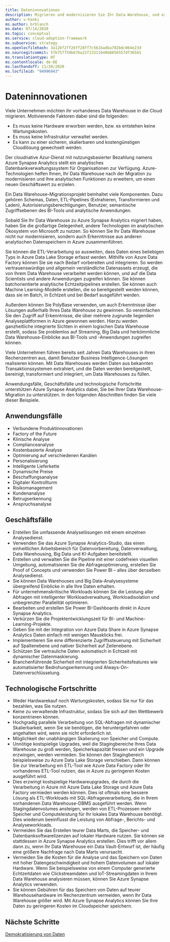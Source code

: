 ```yaml
---
title: Dateninnovationen
description: Migrieren und modernisieren Sie Ihr Data Warehouse, und erweitern Sie Ihre analytischen Funktionen, um einen neuen Geschäftswert zu erzielen.
author: v-hanki
ms.author: brblanch
ms.date: 07/14/2020
ms.topic: conceptual
ms.service: cloud-adoption-framework
ms.subservice: strategy
ms.openlocfilehash: 3a12bf2ff26ff28ff7c561badba702bdc064e23d
ms.sourcegitcommit: 57b757759b676a22f13311640b8856557df36581
ms.translationtype: HT
ms.contentlocale: de-DE
ms.lasthandoff: 11/20/2020
ms.locfileid: "94996943"
---
```

# <a name="data-innovations"></a>Dateninnovationen

Viele Unternehmen möchten ihr vorhandenes Data Warehouse in die Cloud migrieren. Motivierende Faktoren dabei sind die folgenden:

- Es muss keine Hardware erworben werden, bzw. es entstehen keine Wartungskosten.
- Es muss keine Infrastruktur verwaltet werden.
- Es kann zu einer sicheren, skalierbaren und kostengünstigen Cloudlösung gewechselt werden.

Der cloudnative Azur-Dienst mit nutzungsbasierter Bezahlung namens Azure Synapse Analytics stellt ein analytisches Datenbankverwaltungssystem für Organisationen zur Verfügung. Azure-Technologien helfen Ihnen, Ihr Data Warehouse nach der Migration zu modernisieren und Ihre analytischen Funktionen zu erweitern, um einen neuen Geschäftswert zu erzielen.

Ein Data Warehouse-Migrationsprojekt beinhaltet viele Komponenten. Dazu gehören Schemas, Daten, ETL-Pipelines (Extrahieren, Transformieren und Laden), Autorisierungsberechtigungen, Benutzer, semantische Zugriffsebenen des BI-Tools und analytische Anwendungen.

Sobald Sie Ihr Data Warehouse zu Azure Synapse Analytics migriert haben, haben Sie die großartige Gelegenheit, andere Technologien im analytischen Ökosystem von Microsoft zu nutzen. So können Sie Ihr Data Warehouse nicht nur modernisieren, sondern auch Erkenntnisse aus anderen analytischen Datenspeichern in Azure zusammenführen.

Sie können die ETL-Verarbeitung so ausweiten, dass Daten eines beliebigen Typs in Azure Data Lake Storage erfasst werden. Mithilfe von Azure Data Factory können Sie sie nach Bedarf vorbereiten und integrieren. So werden vertrauenswürdige und allgemein verständliche Datenassets erzeugt, die von Ihrem Data Warehouse verarbeitet werden können, und auf die Data Scientists und andere Anwendungen zugreifen können. Sie können batchorientierte analytische Echtzeitpipelines erstellen. Sie können auch Machine Learning-Modelle erstellen, die so bereitgestellt werden können, dass sie im Batch, in Echtzeit und bei Bedarf ausgeführt werden.

Außerdem können Sie PolyBase verwenden, um auch Erkenntnisse über Lösungen außerhalb Ihres Data Warehouse zu gewinnen. So vereinfachen Sie den Zugriff auf Erkenntnisse, die über mehrere zugrunde liegenden Analyseplattformen in Azure gewonnen werden. Hierzu werden ganzheitliche integrierte Sichten in einem logischen Data Warehouse erstellt, sodass Sie problemlos auf Streaming, Big Data und herkömmliche Data Warehouse-Einblicke aus BI-Tools und -Anwendungen zugreifen können.

Viele Unternehmen führen bereits seit Jahren Data Warehouses in ihren Rechenzentren aus, damit Benutzer Business Intelligence-Lösungen realisieren können. Mit Data Warehouses werden Daten aus bekannten Transaktionssystemen extrahiert, und die Daten werden bereitgestellt, bereinigt, transformiert und integriert, um Data Warehouses zu füllen.

Anwendungsfälle, Geschäftsfälle und technologische Fortschritte unterstützen Azure Synapse Analytics dabei, Sie bei Ihrer Data Warehouse-Migration zu unterstützen. In den folgenden Abschnitten finden Sie viele dieser Beispiele.

## <a name="use-cases"></a>Anwendungsfälle

- Verbundene Produktinnovationen
- Factory of the Future
- Klinische Analyse
- Complianceanalyse
- Kostenbasierte Analyse
- Optimierung auf verschiedenen Kanälen
- Personalisierung
- Intelligente Lieferkette
- Dynamische Preise
- Beschaffungsanalyse
- Digitaler Kontrollturm
- Risikomanagement
- Kundenanalyse
- Betrugserkennung
- Anspruchsanalyse

## <a name="business-cases"></a>Geschäftsfälle

- Erstellen Sie umfassende Analyselösungen mit einem einzelnen Analysedienst.
- Verwenden Sie das Azure Synapse Analytics-Studio, das einen einheitlichen Arbeitsbereich für Datenvorbereitung, Datenverwaltung, Data Warehousing, Big Data und KI-Aufgaben bereitstellt.
- Erstellen und verwalten Sie die Pipeline mit einer codefreien visuellen Umgebung, automatisieren Sie die Abfrageoptimierung, erstellen Sie Proof of Concepts und verwenden Sie Power BI – alles über denselben Analysedienst.
- Sie können Data Warehouses und Big Data-Analysesysteme übergreifend Einblicke in alle Ihre Daten erhalten.
- Für unternehmenskritische Workloads können Sie die Leistung aller Abfragen mit intelligenter Workloadverwaltung, Workloadisolation und unbegrenzter Parallelität optimieren.
- Bearbeiten und erstellen Sie Power BI-Dashboards direkt in Azure Synapse Analytics.
- Verkürzen Sie die Projektentwicklungszeit für BI- und Machine-Learning-Projekte.
- Geben Sie mit der Integration von Azure Data Share in Azure Synapse Analytics Daten einfach mit wenigen Mausklicks frei.
- Implementieren Sie eine differenzierte Zugriffssteuerung mit Sicherheit auf Spaltenebene und nativer Sicherheit auf Zeilenebene.
- Schützen Sie vertrauliche Daten automatisch in Echtzeit mit dynamischer Datenmaskierung.
- Branchenführende Sicherheit mit integrierten Sicherheitsfeatures wie automatisierter Bedrohungserkennung und Always-On-Datenverschlüsselung.

## <a name="technology-advances"></a>Technologische Fortschritte

- Weder Hardwarekauf noch Wartungskosten, sodass Sie nur für das bezahlen, was Sie nutzen.
- Keine zu verwaltende Infrastruktur, sodass Sie sich auf den Wettbewerb konzentrieren können.
- Hochgradig parallele Verarbeitung von SQL-Abfragen mit dynamischer Skalierbarkeit, wenn Sie sie benötigen, die heruntergefahren oder angehalten wird, wenn sie nicht erforderlich ist.
- Möglichkeit der unabhängigen Skalierung von Speicher und Compute.
- Unnötige kostspielige Upgrades, weil die Stagingbereiche Ihres Data Warehouse zu groß werden, Speicherkapazität fressen und ein Upgrade erzwingen, werden vermieden. Sie können den Stagingbereich beispielsweise zu Azure Data Lake Storage verschieben. Dann können Sie zur Verarbeitung ein ETL-Tool wie Azure Data Factory oder Ihr vorhandenes ETL-Tool nutzen, das in Azure zu geringeren Kosten ausgeführt wird.
- Dies erzwingt kostspielige Hardwareupgrades, die durch die Verarbeitung in Azure mit Azure Data Lake Storage und Azure Data Factory vermieden werden können. Dies ist oftmals eine bessere Lösung als ETL-Workloads mit SQL-Abfrageverarbeitung, die in Ihrem vorhandenen Data Warehouse-DBMS ausgeführt werden. Wenn Stagingdatenvolumes ansteigen, werden von ETL-Prozessen mehr Speicher und Computeleistung für Ihr lokales Data Warehouse benötigt. Dies wiederum beeinflusst die Leistung von Abfrage-, Berichts- und Analyseworkloads.
- Vermeiden Sie das Erstellen teurer Data Marts, die Speicher- und Datenbanksoftwarelizenzen auf lokaler Hardware nutzen. Sie können sie stattdessen in Azure Synapse Analytics erstellen. Dies trifft vor allem dann zu, wenn Ihr Data Warehouse ein Data Vault-Entwurf ist, der häufig eine größere Nachfrage nach Data Marts verursacht.
- Vermeiden Sie die Kosten für die Analyse und das Speichern von Daten mit hoher Datengeschwindigkeit und hohem Datenvolumen auf lokaler Hardware. Wenn Sie beispielsweise von einem Computer generierte Echtzeitdaten wie Clickstreamdaten und IoT-Streamingdaten in Ihrem Data Warehouse analysieren müssen, können Sie Azure Synapse Analytics verwenden.
- Sie können Gebühren für das Speichern von Daten auf teurer Warehousehardware im Rechenzentrum vermeiden, wenn Ihr Data Warehouse größer wird. Mit Azure Synapse Analytics können Sie Ihre Daten zu geringeren Kosten im Cloudspeicher speichern.

## <a name="next-steps"></a>Nächste Schritte

<!-- TODO: More detail needed here. -->

[Demokratisierung von Daten](./data-democratization.md)
